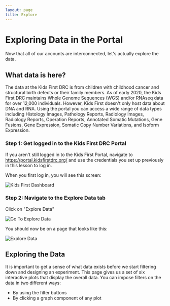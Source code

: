 ```yaml
---
layout: page
title: Explore
---
```


Exploring Data in the Portal
============================

Now that all of our accounts are interconnected, let's actually explore
the data.

What data is here?
------------------

The data at the Kids First DRC is from children with childhood cancer
and structural birth defects or their family members. As of early 2020,
the Kids First DRC maintains Whole Genome Sequences (WGS) and/or RNAseq
data for over 12,000 individuals. However, Kids First doesn't only host
data about DNA and RNA. Using the portal you can access a wide range of
data types including Histology Images, Pathology Reports, Radiology
Images, Radiology Reports, Operation Reports, Annotated Somatic
Mutations, Gene Fusions, Gene Expression, Somatic Copy Number
Variations, and Isoform Expression.

### Step 1: Get logged in to the Kids First DRC Portal

If you aren't still logged in to the Kids First Portal, navigate to
<https://portal.kidsfirstdrc.org/> and use the credentials you set up
previously in this lesson to log in.

 When you first log in, you will see
this screen:

![Kids First Dashboard](../../images/KidsFirstPortal_11.png "Kids First Dashboard")


### Step 2: Navigate to the Explore Data tab

Click on "Explore Data"

![Go To Explore Data](../../images/KidsFirstPortal_12.png "Go To Explore Data")

You should now be on a page that looks like this:

![Explore Data](../../images/KidsFirstPortal_13.png "Explore Data")

Exploring the Data
------------------

It is important to get a sense of what data exists before we start
filtering down and designing an experiment. This page gives us a set of
six interactive plots that display the overall data. You can impose
filters on the data in two different ways:

-   By using the filter buttons
-   By clicking a graph component of any plot
